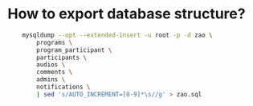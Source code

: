 # How to export database structure?

``` bash
    mysqldump --opt --extended-insert -u root -p -d zao \
        programs \
        program_participant \
        participants \
        audios \
        comments \
        admins \
        notifications \
        | sed 's/AUTO_INCREMENT=[0-9]*\s//g' > zao.sql
```
